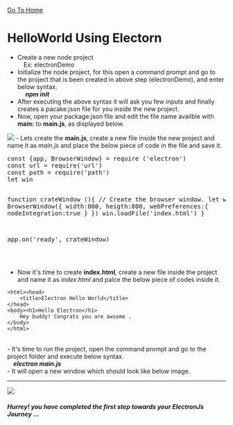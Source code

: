 <a href="https://github.com/biswa-13/ElectronDemo/blob/master/README.md" target="_blank">Go 
  To Home</a><br/>
# HelloWorld Using Electorn<br/>
- Create a new node project</br>
&emsp;Ex: electronDemo<br/>
- Initialize the node project, for this open a command prompt and go to the project that is been created in above step (electronDemo), and enter below syntax.</br>
&emsp; <i><b> npm init</b></i><br/>
- After executing the above syntax it will ask you few inputs and finally creates a pacake.json file for you inside the new project.<br/>
- Now, open your package.json file and edit the file name availble with <b>main:</b> to <b>main.js</b>, as displayed below. <br/>
<img src="https://github.com/biswa-13/ElectronDemo/blob/master/images/3_packageJson_main.JPG"/>
- Lets create the <b>main.js</b>, create a new file inside the new project and name it as <i>main.js</i> and place the below piece of code in the file and save it.</br>
<pre>
const {app, BrowserWindow} = require ('electron')
const url = require('url')
const path = require('path')
let win

function crateWindow (){
	// Create the browser window.
	let win = new BrowserWindow({
		width:800,
		heigth:800,
		webPreferences:{
			nodeIntegration:true
		}
	})
	win.loadFile('index.html')
}

app.on('ready', crateWindow)
</pre>
<br/>
- Now it's time to create <b>index.html</b>, create a new file inside the project and name it as <i>index.html</i> and palce the below piece of codes inside it.<br/>

```
<html><head>
	<title>Electron Hello World</title>
</head>
<body><h1>Hello Electron</h1>
	Hey buddy! Congrats you are awsome .
</body>
</html>
```
<br/>
- It's time to run the project, open the command prompt and go to the project folder and execute below syntax.<br/>
&emsp;<i><b>electron main.js</b></i><br/>
- It will open a new window which should look like below image.<br/>
<hr/>
<img src="https://github.com/biswa-13/ElectronDemo/blob/master/images/4_electron_helloWorld.JPG" /> <br/>
<h5>Hurrey! you have completed the first step towards your ElectronJs Journey ...</h5>

